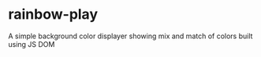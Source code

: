 # rainbow-play
A simple background color displayer showing mix and match of colors built using JS DOM

